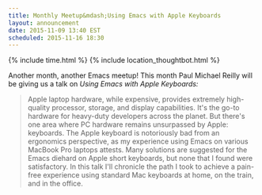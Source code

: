```yaml
---
title: Monthly Meetup&mdash;Using Emacs with Apple Keyboards
layout: announcement
date: 2015-11-09 13:40 EST
scheduled: 2015-11-16 18:30
---
```


{% include time.html %}
{% include location_thoughtbot.html %}

Another month, another Emacs meetup! This month Paul Michael Reilly will be
giving us a talk on *Using Emacs with Apple Keyboards:*

> Apple laptop hardware, while expensive, provides extremely high-quality
> processor, storage, and display capabilities. It's the go-to hardware for
> heavy-duty developers across the planet. But there's one area where PC
> hardware remains unsurpassed by Apple: keyboards. The Apple keyboard is
> notoriously bad from an ergonomics perspective, as my experience using Emacs
> on various MacBook Pro laptops attests. Many solutions are suggested for the
> Emacs diehard on Apple short keyboards, but none that I found were
> satisfactory. In this talk I'll chronicle the path I took to achieve a
> pain-free experience using standard Mac keyboards at home, on the train, and
> in the office.
